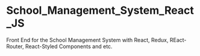 # School_Management_System_React_JS
Front End for the School Management System with React, Redux, REact-Router, React-Styled Components and etc.
